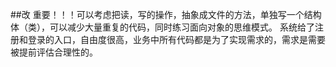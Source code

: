 ##改
重要！！！可以考虑把读，写的操作，抽象成文件的方法，单独写一个结构体（类），可以减少大量重复的代码，同时练习面向对象的思维模式。
系统给了注册和登录的入口，自由度很高，业务中所有代码都是为了实现需求的，需求是需要被提前评估合理性的。